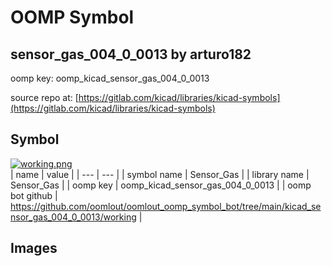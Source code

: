 # OOMP Symbol  
## sensor_gas_004_0_0013  by arturo182  
  
oomp key: oomp_kicad_sensor_gas_004_0_0013  
  
source repo at: [https://gitlab.com/kicad/libraries/kicad-symbols](https://gitlab.com/kicad/libraries/kicad-symbols)  
## Symbol  
  
[![working.png](working_600.png)](working.png)  
| name | value | 
| --- | --- | 
| symbol name | Sensor_Gas | 
| library name | Sensor_Gas | 
| oomp key | oomp_kicad_sensor_gas_004_0_0013 | 
| oomp bot github | https://github.com/oomlout/oomlout_oomp_symbol_bot/tree/main/kicad_sensor_gas_004_0_0013/working | 
## Images  
